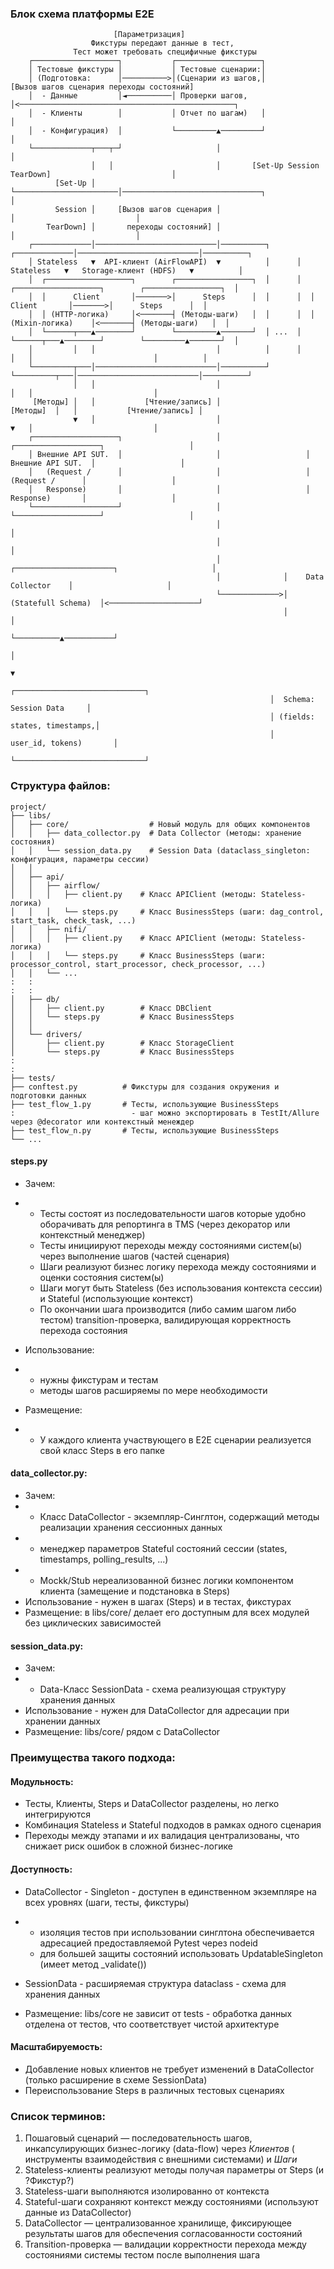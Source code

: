 ### Блок схема платформы E2E

```
                       [Параметризация] 
                  Фикстуры передают данные в тест,
              Тест может требовать специфичные фикстуры
    ┌───────────────────┐           ┌───────────────────┐
    │ Тестовые фикстуры │           │ Тестовые сценарии:│
    │ (Подготовка:      │──────────>│(Сценарии из шагов,│         [Вызов шагов сценария переходы состояний] 
    │  - Данные         │◄──────────│ Проверки шагов,   │<────────────────────────────────────────────────┐
    │  - Клиенты        │           │ Отчет по шагам)   │                                                 │
    │  - Конфигурация)  │           └─────────▲─────────┘                                                 │
    └─────────────┬───┬─┘                     │                                                           │
                  │   │                       │       [Set-Up Session TearDown]                           │
          [Set-Up │   └───────────────────────│───────────────────────────────┐                           │
          Session │     [Вызов шагов сценария │                               │                           │
        TearDown] │       переходы состояний] │                               │                           │
    ┌─────────────│───────────────────────────│──────────┐      ┌─────────────│───────────────────────────│──────────┐
    │ Stateless   ▼  API-клиент (AirFlowAPI)  ▼          │      │ Stateless   ▼   Storage-клиент (HDFS)   ▼          │
    │  ┌───────────────────┐        ┌─────────────────┐  │      │  ┌───────────────────┐        ┌─────────────────┐  │
    │  │      Client       │───────>│      Steps      │  │      │  │      Client       │───────>│      Steps      │  │
    │  │ (HTTP-логика)     │<───────┤ (Методы-шаги)   │  │      │  │ (Mixin-логика)    │<───────┤ (Методы-шаги)   │  │
    │  └──────┬───▲────────┘        └─────────▲───────┘  │ ...  │  └──────┬───▲────────┘        └─────────▲───────┘  │
    │         │   │                           │          │      │         │   │                           │          │
    └─────────┬───│───────────────────────────│──────────┘      └─────────┬───│───────────────────────────│──────────┘
              │   │                           │                           │   │                           │           
     [Методы] │   │           [Чтение/запись] │                 [Методы]  │   │           [Чтение/запись] │           
              ▼   │                           │                           ▼   │                           │           
    ┌───────────────────┐                     │                   ┌───────────────────┐                   │
    │ Внешние API SUT.  │                     │                   │ Внешние API SUT.  │                   │
    │   (Request /      │                     │                   │   (Request /      │                   │
    │   Response)       │                     │                   │   Response)       │                   │
    └───────────────────┘                     │                   └───────────────────┘                   │
                                              │                                                           │
                                              │                                                           │
                                              │              ┌──────────────────────┐                     │
                                              │              │    Data Collector    │                     │
                                              └─────────────>│  (Statefull Schema)  │<────────────────────┘
                                                             │                      │
                                                             └──────────▲───────────┘
                                                                        │
                                                                        ▼
                                                          ┌─────────────────────────────┐
                                                          │  Schema:   Session Data     │
                                                          │ (fields: states, timestamps,│
                                                          │      user_id, tokens)       │
                                                          └─────────────────────────────┘

```

### Структура файлов:

```
project/
├── libs/
│   ├── core/                  # Новый модуль для общих компонентов
│   │   ├── data_collector.py  # Data Collector (методы: хранение состояния)
│   │   └── session_data.py    # Session Data (dataclass_singleton: конфигурация, параметры сессии)
│   │
│   ├── api/
│   │   ├── airflow/
│   │   │   ├── client.py    # Класс APIClient (методы: Stateless-логика)
│   │   │   └── steps.py     # Класс BusinessSteps (шаги: dag_control, start_task, check_task, ...)
│   │   ├── nifi/
│   │   │   ├── client.py    # Класс APIClient (методы: Stateless-логика)
│   │   │   └── steps.py     # Класс BusinessSteps (шаги: processor_control, start_processor, check_processor, ...)
│   │   └── ...
:   :
:   :
│   ├── db/
│   │   ├── client.py        # Класс DBClient
│   │   └── steps.py         # Класс BusinessSteps
│   │
│   └── drivers/
│       ├── client.py        # Класс StorageClient
│       └── steps.py         # Класс BusinessSteps
:
:
├── tests/
├── conftest.py          # Фикстуры для создания окружения и подготовки данных
├── test_flow_1.py       # Тесты, использующие BusinessSteps
:                          - шаг можно экспортировать в TestIt/Allure через @decorator или контекстный менеждер
├── test_flow_n.py       # Тесты, использующие BusinessSteps
└── ...
```

#### steps.py

- Зачем:
-
    - Тесты состоят из последовательности шагов которые удобно оборачивать для репортинга в TMS (через декоратор или
      контекстный менеджер)
    - Тесты инициируют переходы между состояниями систем(ы) через выполнение шагов (частей сценария)
    - Шаги реализуют бизнес логику перехода между состояниями и оценки состояния систем(ы)
    - Шаги могут быть Stateless (без использования контекста сессии) и Stateful (использующие контекст)
    - По окончании шага производится (либо самим шагом либо тестом) transition-проверка, валидирующая корректность
      перехода состояния

- Использование:
-
    - нужны фикстурам и тестам
    - методы шагов расширяемы по мере необходимости
- Размещение:
-
    - У каждого клиента участвующего в E2E сценарии реализуется свой класс Steps в его папке

#### data_collector.py:

- Зачем:
-
    - Класс DataCollector - экземпляр-Синглтон, содержащий методы реализации хранения сессионных данных
-
    - менеджер параметров Stateful состояний сессии  (states, timestamps, polling_results, ...)
-
    - Mockk/Stub нереализованной бизнес логики компонентом клиента (замещение и подстановка в Steps)
- Использование - нужен в шагах (Steps) и в тестах, фикстурах
- Размещение: в libs/core/ делает его доступным для всех модулей без циклических зависимостей

#### session_data.py:

- Зачем:
-
    - Data-Класс SessionData - схема реализующая структуру хранения данных
- Использование - нужен для DataCollector для адресации при хранении данных
- Размещение: libs/core/ рядом с DataCollector

### Преимущества такого подхода:

#### Модульность:

- Тесты, Клиенты, Steps и DataCollector разделены, но легко интегрируются
- Комбинация Stateless и Stateful подходов в рамках одного сценария
- Переходы между этапами и их валидация централизованы, что снижает риск ошибок в сложной бизнес-логике

#### Доступность:

- DataCollector - Singleton - доступен в единственном экземпляре на всех уровнях (шаги, тесты, фикстуры)
-
    - изоляция тестов при использовании синглтона обеспечивается адресацией предоставляемой Pytest через nodeid
  - для большей защиты состояний использовать UpdatableSingleton (имеет метод _validate())

- SessionData - расширяемая структура dataclass - схема для хранения данных

- Размещение: libs/core не зависит от tests - обработка данных отделена от тестов, что соответствует чистой архитектуре

#### Масштабируемость:

- Добавление новых клиентов не требует изменений в DataCollector (только расширение в схеме SessionData)
- Переиспользование Steps в различных тестовых сценариях

### Список терминов:

1. Пошаговый сценарий — последовательность шагов, инкапсулирующих бизнес-логику (data-flow) через *Клиентов* (
   инструменты взаимодействия с внешними системами) и *Шаги*
2. Stateless-клиенты реализуют методы получая параметры от Steps (и ?Фикстур?)
3. Stateless-шаги выполняются изолированно от контекста
4. Stateful-шаги сохраняют контекст между состояниями (используют данные из DataCollector)
5. DataCollector — централизованное хранилище, фиксирующее результаты шагов для обеспечения согласованности состояний
6. Transition-проверка — валидации корректности перехода между состояниями системы тестом после выполнения шага
